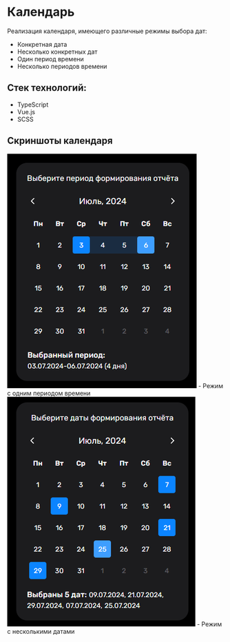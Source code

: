 # Календарь

Реализация календаря, имеющего различные режимы выбора дат:
- Конкретная дата
- Несколько конкретных дат
- Один период времени
- Несколько периодов времени

## Стек технологий:
- TypeScript
- Vue.js
- SCSS

## Скриншоты календаря
<img alt="Выбор периода" src="./src/assets/images/period-screen.png"/>
- Режим с одним периодом времени



<img alt="Выбор нескольких дат" src="./src/assets/images/several-dates-screen.png"/>
- Режим с несколькими датами